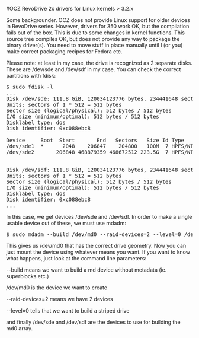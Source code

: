#OCZ RevoDrive 2x drivers for Linux kernels > 3.2.x

Some backgrounder. OCZ does not provide Linux support for older devices in RevoDrive series. However, drivers for 350 work OK, but the compilation fails out of the box. This is due to some changes in kernel functions. This source tree compiles OK, but does not provide any way to package the binary driver(s). You need to move stuff in place manually until I (or you) make correct packaging recipes for Fedora etc.

Please note: at least in my case, the drive is recognized as 2 separate disks. These are /dev/sde and /dev/sdf in my case. You can check the correct partitions with fdisk:

<pre>
$ sudo fdisk -l
...
Disk /dev/sde: 111.8 GiB, 120034123776 bytes, 234441648 sectors
Units: sectors of 1 * 512 = 512 bytes
Sector size (logical/physical): 512 bytes / 512 bytes
I/O size (minimum/optimal): 512 bytes / 512 bytes
Disklabel type: dos
Disk identifier: 0xc088ebc8

Device     Boot  Start       End   Sectors   Size Id Type
/dev/sde1  *      2048    206847    204800   100M  7 HPFS/NTFS/exFAT
/dev/sde2       206848 468879359 468672512 223.5G  7 HPFS/NTFS/exFAT


Disk /dev/sdf: 111.8 GiB, 120034123776 bytes, 234441648 sectors
Units: sectors of 1 * 512 = 512 bytes
Sector size (logical/physical): 512 bytes / 512 bytes
I/O size (minimum/optimal): 512 bytes / 512 bytes
Disklabel type: dos
Disk identifier: 0xc088ebc8
...
</pre>

In this case, we get devices /dev/sde and /dev/sdf. In order to make a single usable device out of these, we must use mdadm:

<pre>
$ sudo mdadm --build /dev/md0 --raid-devices=2 --level=0 /dev/sde /dev/sdf
</pre>

This gives us /dev/md0 that has the correct drive geometry. Now you can just mount the device using whatever means you want. If you want to know what happens, just look at the command line parameters:

--build means we want to build a md device without metadata (ie. superblocks etc.)

/dev/md0 is the device we want to create

--raid-devices=2 means we have 2 devices

--level=0 tells that we want to build a striped drive

and finally /dev/sde and /dev/sdf are the devices to use for building the md0 array.
